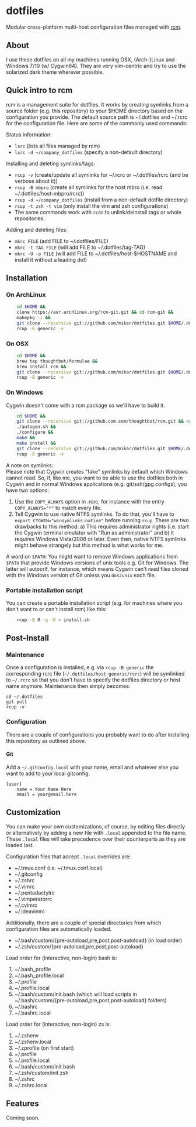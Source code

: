 # dotfiles

Modular cross-platform multi-host configuration files managed with [rcm](https://github.com/thoughtbot/rcm).

## About

I use these dotfiles on all my machines running OSX, (Arch-)Linux and Windows 7/10 (w/ Cygwin64).
They are very vim-centric and try to use the solarized dark theme wherever possible.

## Quick intro to rcm

rcm is a management suite for dotfiles. It works by creating symlinks from a source folder (e.g. this repository) to your $HOME directory based on the configuration you provide.
The default source path is ~/.dotfiles and ~/.rcrc for the configuration file.
Here are some of the commonly used commands:  

Status information:
* `lsrc` (lists all files managed by rcm)
* `lsrc -d ~/company_dotfiles` (specify a non-default directory)

Installing and deleting symlinks/tags:
* `rcup -v` (create/update all symlinks for ~/.rcrc or ~/.dotfiles/rcrc (and be verbose about it))
* `rcup -B mbpro` (create all symlinks for the host mbro (i.e. read ~/.dotfiles/host-mbpro/rcrc))
* `rcup -d ~/company_dotfiles` (install from a non-default dotfile directory)
* `rcup -t zsh -t vim` (only install the vim and zsh configurations)
* The same commands work with `rcdn` to unlink/deinstall tags or whole repositories.  

Adding and deleting files:
* `mkrc FILE` (add FILE to ~/.dotfiles/FILE)
* `mkrc -t TAG FILE` (will add FILE to ~/.dotfiles/tag-TAG)
* `mkrc -U -o FILE` (will add FILE to ~/.dotfiles/host-$HOSTNAME and install it without a leading dot)

## Installation

### On ArchLinux

```bash
    cd $HOME &&
    clone https://aur.archlinux.org/rcm-git.git && cd rcm-git &&
    makepkg -i &&
    git clone --recursive git://github.com/mikar/dotfiles.git $HOME/.dotfiles &&
    rcup -B generic -v
```

### On OSX

```bash
    cd $HOME &&
    brew tap thoughtbot/formulae &&
    brew install rcm &&
    git clone --recursive git://github.com/mikar/dotfiles.git $HOME/.dotfiles &&
    rcup -B generic -v
```

### On Windows

Cygwin doesn't come with a rcm package so we'll have to build it.

```bash
    cd $HOME &&
    git clone --recursive git://github.com.com/thoughtbot/rcm.git && cd rcm &&
    ./autogen.sh &&
    ./configure &&
    make &&
    make install &&
    git clone --recursive git://github.com/mikar/dotfiles.git $HOME/.dotfiles &&
    rcup -B generic -v
```

A note on symlinks:  
Please note that Cygwin creates "fake" symlinks by default which Windows cannot read. So, if, like me, you want to be able to use the dotfiles both in Cygwin and in normal Windows applications (e.g. git/ssh/gpg configs), you have two options:  
1) Use the `COPY_ALWAYS` option in .rcrc, for instance with the entry `COPY_ALWAYS="*"` to match every file.
2) Tell Cygwin to use native NTFS symlinks. To do that, you'll have to `export CYGWIN="winsymlinks:native"` before running `rcup`. There are two drawbacks to this method: a) This requires administrator rights (i.e. start the Cygwin terminal emulator with "Run as administrator" and b) it requires Windows Vista/2008 or later. Even then, native NTFS symlinks might behave strangely but this method is what works for me.  

A word on `$PATH`:
You  might want to remove Windows applications from `$PATH` that provide Windows versions of unix tools e.g. Git for Windows. The latter will autocrlf, for instance, which means Cygwin can't read files cloned with the Windows version of Git unless you `dos2unix` each file.

### Portable installation script

You can create a portable installation script (e.g. for machines where you don't want to or can't install rcm) like this:

```bash
    rcup -B 0 -g -K > install.sh
```

## Post-Install

### Maintenance

Once a configuration is installed, e.g. via `rcup -B generic` the corresponding rcrc file (`~/.dotfiles/host-generic/rcrc`)
will be symlinked to `~/.rcrc` so that you don't have to specify the dotfiles directory or host name anymore.
Maintenance then simply becomes:
```
cd ~/.dotfiles
git pull
rcup -v
```

### Configuration

There are a couple of configurations you probably want to do after installing this repository as outlined above.

#### Git

Add a `~/.gitconfig.local` with your name, email and whatever else you want to add to your local gitconfig.  
```
[user]
    name = Your Name Here
    email = your@email.here
```

## Customization

You can make your own customizations, of course, by editing files directly or alternatively by adding a new file with 
`.local` appended to the file name. These `.local` files will take precedence over their counterparts as they are loaded last.

Configuration files that accept `.local` overrides are:
  * ~/.tmux.conf (i.e. ~/.tmux.conf.local)
  * ~/.gitconfig
  * ~/.zshrc
  * ~/.vimrc
  * ~/.pentadactylrc
  * ~/.vimperatorrc
  * ~/.cvimrc
  * ~/.ideavimrc

Additionally, there are a couple of special directories from which configuration files are automatically loaded.

  * ~/.bash/custom/{pre-autoload,pre,post,post-autoload} (in load order)
  * ~/.zsh/custom/{pre-autoload,pre,post,post-autoload}

Load order for (interactive, non-login) bash is:
  1. ~/.bash_profile
  2. ~/.bash_profile.local
  3. ~/.profile
  5. ~/.profile.local
  4. ~/.bash/custom/init.bash (which will load scripts in ~/.bash/custom/{pre-autoload,pre,post,post-autoload} folders)
  6. ~/.bashrc
  7. ~/.bashrc.local

Load order for (interactive, non-login) zs is:
  1. ~/.zshenv
  2. ~/.zshenv.local
  3. ~/.zprofile (on first start)
  4. ~/.profile
  5. ~/.profile.local
  6. ~/.bash/custom/init.bash
  7. ~/.zsh/custom/init.zsh
  8. ~/.zshrc
  9. ~/.zshrc.local

## Features

Coming soon.
